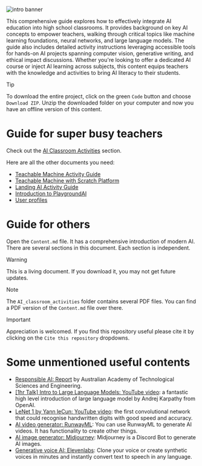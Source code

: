![intro banner](https://assets.playgroundai.com/9b711cf5-df60-4c60-91e6-f3488a2ce309.jpg)

This comprehensive guide explores how to effectively integrate AI education into high school classrooms. It provides background on key AI concepts to empower teachers, walking through critical topics like machine learning foundations, neural networks, and large language models. The guide also includes detailed activity instructions leveraging accessible tools for hands-on AI projects spanning computer vision, generative writing, and ethical impact discussions. Whether you're looking to offer a dedicated AI course or inject AI learning across subjects, this content equips teachers with the knowledge and activities to bring AI literacy to their students.

> [!TIP]
> To download the entire project, click on the green `Code` button and choose `Download ZIP`. Unzip the downloaded folder on your computer and now you have an offline version of this content. 

# Guide for super busy teachers
Check out the [AI Classroom Activities](./Content.md#ai-classroom-activities) section.

Here are all the other documents you need:
- [Teachable Machine Activity Guide](./AI_classroom_activities/TeachableMachine.pdf)
- [Teachable Machine with Scratch Platform](./AI_classroom_activities/TeachableMachinewithScratch.pdf)
- [Landing AI Activity Guide](./AI_classroom_activities/LandingAI.pdf)
- [Introduction to PlaygroundAI](./AI_classroom_activities/HowtousePlaygroundAI.pdf)
- [User profiles](./user%20profile.docx)

# Guide for others
Open the `Content.md` file. It has a comprehensive introduction of modern AI. There are several sections in this document. Each section is independent.

> [!WARNING]
> This is a living document. If you download it, you may not get future updates.

> [!NOTE]
> The `AI_classroom_activities` folder contains several PDF files. You can find a PDF version of the `Content.md` file over there.

>[!IMPORTANT]
> Appreciation is welcomed. If you find this repository useful please cite it by clicking on the `Cite this repository` dropdowns.

# Some unmentioned useful contents
- [Responsible AI: Report](https://www.atse.org.au/research-and-policy/publications/publication/responsible-ai/) by Australian Academy of Technological Sciences and Engineering.
- [[1hr Talk] Intro to Large Language Models: YouTube video](https://www.youtube.com/watch?v=zjkBMFhNj_g): a fantastic high level introduction of large language model by Andrej Karpathy from OpenAI.
- [LeNet 1 by Yann leCun: YouTube video](https://www.youtube.com/watch?v=FwFduRA_L6Q): the first convolutional network that could recognise handwritten digits with good speed and accuracy.
- [AI video generator: RunwayML](https://runwayml.com/): You can use RunwayML to generate AI videos. It has functionality to create other things.
- [AI image generator: Midjourney](https://www.midjourney.com/): Midjourney is a Discord Bot to generate AI images.
- [Generative voice AI: Elevenlabs](https://elevenlabs.io/): Clone your voice or create synthetic voices in minutes and instantly convert text to speech in any language.